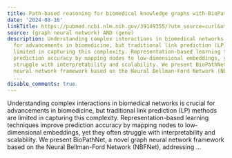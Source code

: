 ```yaml
---
title: Path-based reasoning for biomedical knowledge graphs with BioPathNet
date: '2024-08-16'
linkTitle: https://pubmed.ncbi.nlm.nih.gov/39149355/?utm_source=curl&utm_medium=rss&utm_campaign=pubmed-2&utm_content=1x5bM_TNL8gjogAcnslpo2s2PbDe-61JVM2h9yowOYSiZ7Dkrt&fc=20220919211934&ff=20240817183141&v=2.18.0.post9+e462414
source: (graph neural network) AND (gene)
description: Understanding complex interactions in biomedical networks is crucial
  for advancements in biomedicine, but traditional link prediction (LP) methods are
  limited in capturing this complexity. Representation-based learning techniques improve
  prediction accuracy by mapping nodes to low-dimensional embeddings, yet they often
  struggle with interpretability and scalability. We present BioPathNet, a novel graph
  neural network framework based on the Neural Bellman-Ford Network (NBFNet), addressing
  ...
disable_comments: true
---
```

Understanding complex interactions in biomedical networks is crucial for advancements in biomedicine, but traditional link prediction (LP) methods are limited in capturing this complexity. Representation-based learning techniques improve prediction accuracy by mapping nodes to low-dimensional embeddings, yet they often struggle with interpretability and scalability. We present BioPathNet, a novel graph neural network framework based on the Neural Bellman-Ford Network (NBFNet), addressing ...